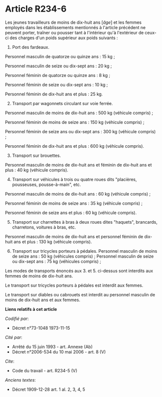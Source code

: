 # Article R234-6

Les jeunes travailleurs de moins de dix-huit ans [*âge*] et les femmes employés dans les établissements mentionnés à
l'article précédent ne peuvent porter, traîner ou pousser tant à l'intérieur qu'à l'extérieur de ceux-ci des charges d'un
poids supérieur aux poids suivants :

1. Port des fardeaux.

Personnel masculin de quatorze ou quinze ans : 15 kg ;

Personnel masculin de seize ou dix-sept ans : 20 kg ;

Personnel féminin de quatorze ou quinze ans : 8 kg ;

Personnel féminin de seize ou dix-sept ans : 10 kg ;

Personnel féminin de dix-huit ans et plus : 25 kg.

2. Transport par wagonnets circulant sur voie ferrée.

Personnel masculin de moins de dix-huit ans : 500 kg (véhicule compris) ;

Personnel féminin de moins de seize ans : 150 kg (véhicule compris) ;

Personnel féminin de seize ans ou dix-sept ans : 300 kg (véhicule compris) ;

Personnel féminin de dix-huit ans et plus : 600 kg (véhicule compris).

3. Transport sur brouettes.

Personnel masculin de moins de dix-huit ans et féminin de dix-huit ans et plus : 40 kg (véhicule compris).

4. Transport sur véhicules à trois ou quatre roues dits "placières, pousseuses, pousse-à-main", etc.

Personnel masculin de moins de dix-huit ans : 60 kg (véhicule compris) ;

Personnel féminin de moins de seize ans : 35 kg (véhicule compris) ;

Personnel féminin de seize ans et plus : 60 kg (véhicule compris).

5. Transport sur charrettes à bras à deux roues dites "haquets", brancards, charretons, voitures à bras, etc.

Personnel masculin de moins de dix-huit ans et personnel féminin de dix-huit ans et plus : 130 kg (véhicule compris).

6. Transport sur tricycles porteurs à pédales. Personnel masculin de moins de seize ans : 50 kg (véhicules compris) ;
Personnel masculin de seize ou dix-sept ans : 75 kg (véhicules compris) ;

Les modes de transports énoncés aux 3. et 5. ci-dessus sont interdits aux femmes de moins de dix-huit ans.

Le transport sur tricycles porteurs à pédales est interdit aux femmes.

Le transport sur diables ou cabrouets est interdit au personnel masculin de moins de dix-huit ans et aux femmes.

**Liens relatifs à cet article**

_Codifié par_:

  - Décret n°73-1048 1973-11-15

_Cité par_:

  - Arrêté du 15 juin 1993 - art. Annexe (Ab)
  - Décret n°2006-534 du 10 mai 2006 - art. 8 (V)

_Cite_:

  - Code du travail - art. R234-5 (V)

_Anciens textes_:

  - Décret  1909-12-28 art. 1 al. 2, 3, 4, 5
